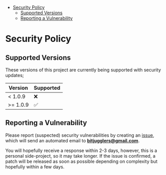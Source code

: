 <!-- START doctoc generated TOC please keep comment here to allow auto update -->
<!-- DON'T EDIT THIS SECTION, INSTEAD RE-RUN doctoc TO UPDATE -->

- [Security Policy](#security-policy)
  - [Supported Versions](#supported-versions)
  - [Reporting a Vulnerability](#reporting-a-vulnerability)

<!-- END doctoc generated TOC please keep comment here to allow auto update -->

# Security Policy

## Supported Versions

These versions of this project are currently being supported with security updates;

| Version  | Supported          |
| -------- | ------------------ |
| < 1.0.9  | :x:                |
| >= 1.0.9 | :white_check_mark: |

## Reporting a Vulnerability

Please report (suspected) security vulnerabilities by creating an [issue](https://github.com/grumbit/aws_cron_expression_validator/issues), which will send
an automated email to **[bitjugglers@gmail.com](mailto:bitjugglers@gmail.com)**.

You will hopefully receive a response within 2-3 days, however, this is a personal
side-project, so it may take longer. If the issue is confirmed, a patch will be released
as soon as possible depending on complexity but hopefully within a few days.
